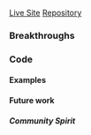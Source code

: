 [Live Site](https://jonswallow.github.io/441-work/)
[Repository](https://jonswallow.github.io/441-work/HW-1/)

### Breakthroughs


### Code

#### Examples

#### Future work

##### Community Spirit
